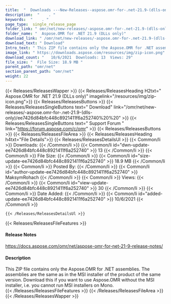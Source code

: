```yaml
---
title:  "  Downloads ---New-Releases--aspose.omr-for-.net-21.9-(dlls-only) . " 
description:  "    . " 
keywords:  "    . " 
page_type:  single_release_page
folder_link: " omr/net/new-releases/-aspose.omr-for-.net-21.9-(dlls-only)/"
folder_name: "  Aspose.OMR for .NET 21.9 (DLLs only)"
download_link: " /omr/net/new-releases/-aspose.omr-for-.net-21.9-(dlls-only)/ee7426d84bfc448c8921411f6a252740"
download_text: " Download"
Intro_text: " This ZIP file contains only the Aspose.OMR for .NET assemblies. The assemblies a..."
image_link: " https://downloads.aspose.com/resources/img/zip-icon.png"
download_count: "   10/6/2021  Downloads: 13  Views: 29"
file_size: "  File Size: 18.9 MB "
parent_path: "omr/net"
section_parent_path: "omr/net"
weight: 22 
---
```


{{< Releases/ReleasesWapper >}}
  {{< Releases/ReleasesHeading H2txt="  Aspose.OMR for .NET 21.9 (DLLs only)" imagelink="/resources/img/zip-icon.png">}}
  {{< Releases/ReleasesButtons >}}
    {{< Releases/ReleasesSingleButtons text=" Download" link="/omr/net/new-releases/-aspose.omr-for-.net-21.9-(dlls-only)/ee7426d84bfc448c8921411f6a252740%20%20" >}}
    {{< Releases/ReleasesSingleButtons text=" Support Forum " link="https://forum.aspose.com/c/omr" >}}
  {{< Releases/ReleasesButtons >}}
  {{< Releases/ReleasesFileArea >}}
    {{< Releases/ReleasesHeading h4txt="File Details">}}
    {{< Releases/ReleasesDetailsUl >}}
            {{< Common/li  >}} Downloads: {{< /Common/li >}} 
      {{< Common/li id="dwn-update-ee7426d84bfc448c8921411f6a252740" >}} 13 {{< /Common/li >}} 
      {{< Common/li  >}} File Size: {{< /Common/li >}} 
      {{< Common/li id="size-update-ee7426d84bfc448c8921411f6a252740" >}} 18.9 MB {{< /Common/li >}} 
      {{< Common/li  >}} Posted By: {{< /Common/li >}} 
      {{< Common/li id="author-update-ee7426d84bfc448c8921411f6a252740" >}} MaksymRohach {{< /Common/li >}} 
      {{< Common/li  >}} Views: {{< /Common/li >}} 
      {{< Common/li id="view-update-ee7426d84bfc448c8921411f6a252740" >}} 30 {{< /Common/li >}} 
      {{< Common/li  >}} Date Added: {{< /Common/li >}} 
      {{< Common/li id="added-update-ee7426d84bfc448c8921411f6a252740" >}} 10/6/2021 {{< /Common/li >}} 

    {{< /Releases/ReleasesDetailsUl >}}

  {{< Releases/ReleasesFileFeatures >}}
      <h4>Release Notes</h4><div><a href="https://docs.aspose.com/omr/net/aspose-omr-for-net-21-9-release-notes/">https://docs.aspose.com/omr/net/aspose-omr-for-net-21-9-release-notes/</a></div><h4>Description</h4><div class="HTMLDescription">This ZIP file contains only the Aspose.OMR for .NET assemblies. The assemblies are the same as in the MSI installer of the product of the same version. Download this if you want to use Aspose.OMR without the MSI installer, i.e. you cannot run MSI installers on Mono.</div>
  {{< /Releases/ReleasesFileFeatures >}}
 {{< /Releases/ReleasesFileArea >}}
{{< /Releases/ReleasesWapper >}}


